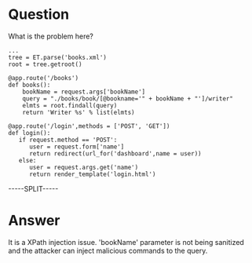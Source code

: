 # Question
 
What is the problem here?
 
```
...
tree = ET.parse('books.xml')
root = tree.getroot()

@app.route('/books')
def books():
    bookName = request.args['bookName']
    query = "./books/book/[@bookname='" + bookName + "']/writer"
    elmts = root.findall(query)
    return 'Writer %s' % list(elmts)

@app.route('/login',methods = ['POST', 'GET'])
def login():
   if request.method == 'POST':
      user = request.form['name']
      return redirect(url_for('dashboard',name = user))
   else:
      user = request.args.get('name')
      return render_template('login.html')
```
 
-----SPLIT-----
 
# Answer

It is a XPath injection issue. 'bookName' parameter is not being sanitized and the attacker can inject malicious commands to the query.